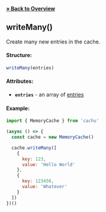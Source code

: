 [**» Back to Overview**](https://github.com/azurydev/cachu#features)

## writeMany()

Create many new entries in the cache.

#### Structure:

```js
writeMany(entries)
```

#### Attributes:

- **`entries`** - an array of [entries](https://github.com/azurydev/cachu/blob/current/guide/types.md#entry)

#### Example:

```js
import { MemoryCache } from 'cachu'

(async () => {
  const cache = new MemoryCache()

  cache.writeMany([
    {
      key: 123,
      value: 'Hello World'
    },
    {
      key: 123456,
      value: 'Whatever'
    }
  ])
})()
```